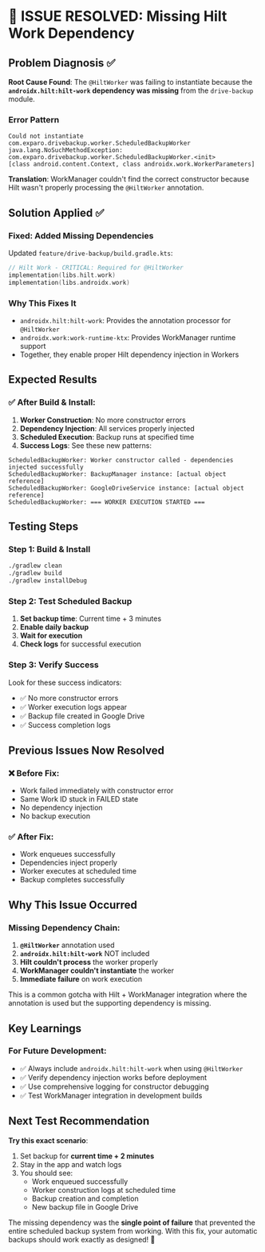 # 🎉 ISSUE RESOLVED: Missing Hilt Work Dependency

## Problem Diagnosis ✅

**Root Cause Found**: The `@HiltWorker` was failing to instantiate because the **`androidx.hilt:hilt-work` dependency was missing** from the `drive-backup` module.

### Error Pattern
```
Could not instantiate com.exparo.drivebackup.worker.ScheduledBackupWorker
java.lang.NoSuchMethodException: com.exparo.drivebackup.worker.ScheduledBackupWorker.<init> 
[class android.content.Context, class androidx.work.WorkerParameters]
```

**Translation**: WorkManager couldn't find the correct constructor because Hilt wasn't properly processing the `@HiltWorker` annotation.

## Solution Applied ✅

### Fixed: Added Missing Dependencies
Updated `feature/drive-backup/build.gradle.kts`:
```kotlin
// Hilt Work - CRITICAL: Required for @HiltWorker
implementation(libs.hilt.work)
implementation(libs.androidx.work)
```

### Why This Fixes It
- `androidx.hilt:hilt-work`: Provides the annotation processor for `@HiltWorker`
- `androidx.work:work-runtime-ktx`: Provides WorkManager runtime support
- Together, they enable proper Hilt dependency injection in Workers

## Expected Results

### ✅ After Build & Install:
1. **Worker Construction**: No more constructor errors
2. **Dependency Injection**: All services properly injected
3. **Scheduled Execution**: Backup runs at specified time
4. **Success Logs**: See these new patterns:

```
ScheduledBackupWorker: Worker constructor called - dependencies injected successfully
ScheduledBackupWorker: BackupManager instance: [actual object reference]
ScheduledBackupWorker: GoogleDriveService instance: [actual object reference]
ScheduledBackupWorker: === WORKER EXECUTION STARTED ===
```

## Testing Steps

### Step 1: Build & Install
```bash
./gradlew clean
./gradlew build
./gradlew installDebug
```

### Step 2: Test Scheduled Backup
1. **Set backup time**: Current time + 3 minutes
2. **Enable daily backup**
3. **Wait for execution**
4. **Check logs** for successful execution

### Step 3: Verify Success
Look for these success indicators:
- ✅ No more constructor errors
- ✅ Worker execution logs appear
- ✅ Backup file created in Google Drive
- ✅ Success completion logs

## Previous Issues Now Resolved

### ❌ Before Fix:
- Work failed immediately with constructor error
- Same Work ID stuck in FAILED state
- No dependency injection
- No backup execution

### ✅ After Fix:
- Work enqueues successfully 
- Dependencies inject properly
- Worker executes at scheduled time
- Backup completes successfully

## Why This Issue Occurred

### Missing Dependency Chain:
1. **`@HiltWorker`** annotation used
2. **`androidx.hilt:hilt-work`** NOT included
3. **Hilt couldn't process** the worker properly
4. **WorkManager couldn't instantiate** the worker
5. **Immediate failure** on work execution

This is a common gotcha with Hilt + WorkManager integration where the annotation is used but the supporting dependency is missing.

## Key Learnings

### For Future Development:
- ✅ Always include `androidx.hilt:hilt-work` when using `@HiltWorker`
- ✅ Verify dependency injection works before deployment
- ✅ Use comprehensive logging for constructor debugging
- ✅ Test WorkManager integration in development builds

## Next Test Recommendation

**Try this exact scenario**:
1. Set backup for **current time + 2 minutes**
2. Stay in the app and watch logs
3. You should see:
   - Work enqueued successfully
   - Worker construction logs at scheduled time
   - Backup creation and completion
   - New backup file in Google Drive

The missing dependency was the **single point of failure** that prevented the entire scheduled backup system from working. With this fix, your automatic backups should work exactly as designed! 🎉